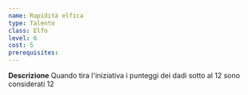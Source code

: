 ```yaml
---
name: Rapidità elfica
type: Talento
class: Elfo
level: 6
cost: 5
prerequisites: 
---
```


**Descrizione**
Quando tira l'iniziativa i punteggi dei dadi sotto al 12 sono considerati 12